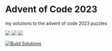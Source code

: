 # Advent of Code 2023

my solutions to the advent of code 2023 puzzles

![](https://img.shields.io/badge/day%20📅-21-blue)      ![](https://img.shields.io/badge/stars%20⭐-29-yellow)      ![](https://img.shields.io/badge/days%20completed-14-red)

[![Build Solutions](https://github.com/pns1123/advent_of_code_2023/actions/workflows/build_solution.yml/badge.svg)](https://github.com/pns1123/advent_of_code_2023/actions/workflows/build_solution.yml)
